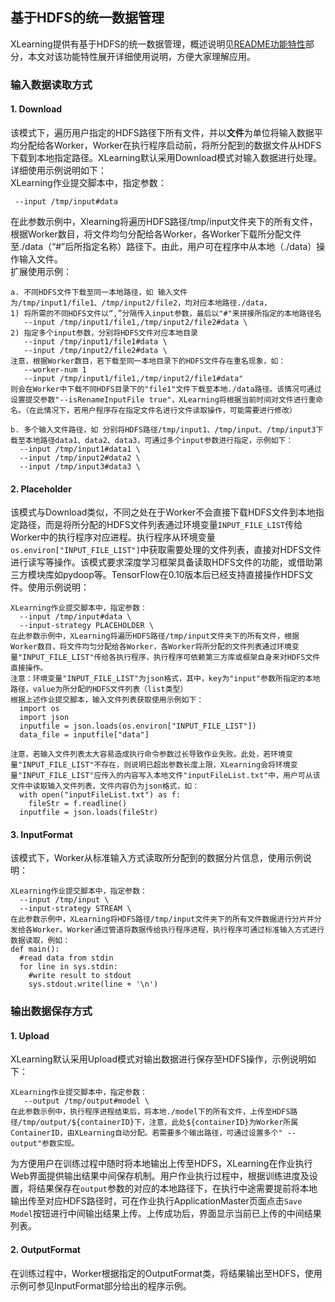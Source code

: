 ## 基于HDFS的统一数据管理

XLearning提供有基于HDFS的统一数据管理，概述说明见[README功能特性](../README_CN.md)部分，本文对该功能特性展开详细使用说明，方便大家理解应用。  

### 输入数据读取方式  
#### 1. Download  
该模式下，遍历用户指定的HDFS路径下所有文件，并以**文件**为单位将输入数据平均分配给各Worker，Worker在执行程序启动前，将所分配到的数据文件从HDFS下载到本地指定路径。XLearning默认采用Download模式对输入数据进行处理。详细使用示例说明如下：  
XLearning作业提交脚本中，指定参数：  
    
     --input /tmp/input#data
     
在此参数示例中，Xlearning将遍历HDFS路径/tmp/input文件夹下的所有文件，根据Worker数目，将文件均匀分配给各Worker，各Worker下载所分配文件至./data（“#”后所指定名称）路径下。由此，用户可在程序中从本地（./data）操作输入文件。  
扩展使用示例：   

    a. 不同HDFS文件下载至同一本地路径，如 输入文件为/tmp/input1/file1、/tmp/input2/file2，均对应本地路径./data，  
    1) 将所需的不同HDFS文件以“,”分隔传入input参数，最后以"#"来拼接所指定的本地路径名  
       --input /tmp/input1/file1,/tmp/input2/file2#data \  
    2) 指定多个input参数，分别将HDFS文件对应本地目录  
       --input /tmp/input1/file1#data \  
       --input /tmp/input2/file2#data \  
    注意，根据Worker数目，若下载至同一本地目录下的HDFS文件存在重名现象，如：  
       --worker-num 1   
       --input /tmp/input1/file1,/tmp/input2/file1#data"  
    则会在Worker中下载不同HDFS目录下的"file1"文件下载至本地./data路径。该情况可通过设置提交参数"--isRenameInputFile true"，XLearning将根据当前时间对文件进行重命名。（在此情况下，若用户程序存在指定文件名进行文件读取操作，可能需要进行修改）  
       
    b. 多个输入文件路径，如 分别将HDFS路径/tmp/input1、/tmp/input、/tmp/input3下载至本地路径data1、data2、data3，可通过多个input参数进行指定，示例如下：  
      --input /tmp/input1#data1 \  
      --input /tmp/input2#data2 \  
      --input /tmp/input3#data3 \  

#### 2. Placeholder  
该模式与Download类似，不同之处在于Worker不会直接下载HDFS文件到本地指定路径，而是将所分配的HDFS文件列表通过环境变量`INPUT_FILE_LIST`传给Worker中的执行程序对应进程。执行程序从环境变量`os.environ["INPUT_FILE_LIST"]`中获取需要处理的文件列表，直接对HDFS文件进行读写等操作。该模式要求深度学习框架具备读取HDFS文件的功能，或借助第三方模块库如pydoop等。TensorFlow在0.10版本后已经支持直接操作HDFS文件。使用示例说明：  

    XLearning作业提交脚本中，指定参数：  
      --input /tmp/input#data \  
      --input-strategy PLACEHOLDER \  
    在此参数示例中，XLearning将遍历HDFS路径/tmp/input文件夹下的所有文件，根据Worker数目，将文件均匀分配给各Worker，各Worker将所分配的文件列表通过环境变量"INPUT_FILE_LIST"传给各执行程序，执行程序可依赖第三方库或框架自身来对HDFS文件直接操作。  
    注意：环境变量"INPUT_FILE_LIST"为json格式，其中，key为"input"参数所指定的本地路径，value为所分配的HDFS文件列表（list类型）  
    根据上述作业提交脚本，输入文件列表获取使用示例如下：   
      import os  
      import json  
      inputfile = json.loads(os.environ["INPUT_FILE_LIST"])  
      data_file = inputfile["data"]  
      
    注意，若输入文件列表太大容易造成执行命令参数过长导致作业失败。此处，若环境变量"INPUT_FILE_LIST"不存在，则说明已超出参数长度上限，XLearning会将环境变量"INPUT_FILE_LIST"应传入的内容写入本地文件"inputFileList.txt"中，用户可从该文件中读取输入文件列表，文件内容仍为json格式，如：  
      with open("inputFileList.txt") as f:  
        fileStr = f.readline()  
      inputfile = json.loads(fileStr)  

#### 3. InputFormat  
该模式下，Worker从标准输入方式读取所分配到的数据分片信息，使用示例说明：  

    XLearning作业提交脚本中，指定参数：  
      --input /tmp/input \  
      --input-strategy STREAM \  
    在此参数示例中，XLearning将HDFS路径/tmp/input文件夹下的所有文件数据进行分片并分发给各Worker。Worker通过管道将数据传给执行程序进程，执行程序可通过标准输入方式进行数据读取，例如： 
    def main():  
      #read data from stdin  
      for line in sys.stdin:  
        #write result to stdout  
        sys.stdout.write(line + '\n')  
    

### 输出数据保存方式  
#### 1. Upload  
XLearning默认采用Upload模式对输出数据进行保存至HDFS操作，示例说明如下：  

    XLearning作业提交脚本中，指定参数：
       --output /tmp/output#model \
    在此参数示例中，执行程序进程结束后，将本地./model下的所有文件，上传至HDFS路径/tmp/output/${containerID}下，注意，此处${containerID}为Worker所属ContainerID，由XLearning自动分配。若需要多个输出路径，可通过设置多个" --output"参数实现。

为方便用户在训练过程中随时将本地输出上传至HDFS，XLearning在作业执行Web界面提供输出结果中间保存机制。用户作业执行过程中，根据训练进度及设置，将结果保存在`output`参数的对应的本地路径下，在执行中途需要提前将本地输出传至对应HDFS路径时，可在作业执行ApplicationMaster页面点击`Save Model`按钮进行中间输出结果上传。上传成功后，界面显示当前已上传的中间结果列表。  

#### 2. OutputFormat  
在训练过程中，Worker根据指定的OutputFormat类，将结果输出至HDFS，使用示例可参见InputFormat部分给出的程序示例。  

